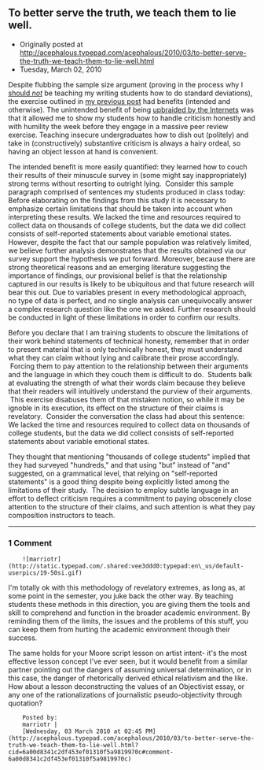 ## To better serve the truth, we teach them to lie well.

 * Originally posted at http://acephalous.typepad.com/acephalous/2010/03/to-better-serve-the-truth-we-teach-them-to-lie-well.html
 * Tuesday, March 02, 2010



Despite flubbing the sample size argument (proving in the process why I [should _not_](http://js-kit.com/api/static/pop\_comments?ref=http://lefarkins.blogspot.com/&path=/2481327586775477173#jsid-1267144977-428) be teaching my writing students how to do standard deviations), the exercise outlined in [my previous post](http://acephalous.typepad.com/acephalous/2010/02/i-teach-rhetoric-so-we-monkey-with-statistics.html) had benefits (intended and otherwise). The unintended benefit of being [upbraided by the Internets](http://lefarkins.blogspot.com/2010/02/outliers-to-fore.html) was that it allowed me to show my students how to handle criticism honestly and with humility the week before they engage in a massive peer review exercise. Teaching insecure undergraduates how to dish out (politely) and take in (constructively) substantive criticism is always a hairy ordeal, so having an object lesson at hand is convenient.  

The intended benefit is more easily quantified: they learned how to couch their results of their minuscule survey in (some might say inappropriately) strong terms without resorting to outright lying.  Consider this sample paragraph comprised of sentences my students produced in class today:
Before elaborating on the findings from this study it is necessary to emphasize certain limitations that should be taken into account when interpreting these results. We lacked the time and resources required to collect data on thousands of college students, but the data we did collect consists of self-reported statements about variable emotional states. However, despite the fact that our sample population was relatively limited, we believe further analysis demonstrates that the results obtained via our survey support the hypothesis we put forward. Moreover, because there are strong theoretical reasons and an emerging literature suggesting the importance of findings, our provisional belief is that the relationship captured in our results is likely to be ubiquitous and that future research will bear this out. Due to variables present in every methodological approach, no type of data is perfect, and no single analysis can unequivocally answer a complex research question like the one we asked. Further research should be conducted in light of these limitations in order to confirm our results.

Before you declare that I am training students to obscure the limitations of their work behind statements of technical honesty, remember that in order to present material that is only technically honest, they must understand what they can claim without lying and calibrate their prose accordingly.  Forcing them to pay attention to the relationship between their arguments and the language in which they couch them is difficult to do.  Students balk at evaluating the strength of what their words claim because they believe that their readers will intuitively understand the purview of their arguments.  This exercise disabuses them of that mistaken notion, so while it may be ignoble in its execution, its effect on the structure of their claims is revelatory.  Consider the conversation the class had about this sentence:
We lacked the time and resources required to collect data on thousands of college students, but the data we did collect consists of self-reported statements about variable emotional states.

They thought that mentioning "thousands of college students" implied that they had surveyed "hundreds," and that using "but" instead of "and" suggested, on a grammatical level, that relying on "self-reported statements" is a good thing despite being explicitly listed among the limitations of their study.  The decision to employ subtle language in an effort to deflect criticism requires a commitment to paying obscenely close attention to the structure of their claims, and such attention is what they pay composition instructors to teach.  

		

* * *

### 1 Comment 

		

                
[]()

	

		![marriotr](http://static.typepad.com/.shared:vee3ddd0:typepad:en\_us/default-userpics/19-50si.gif)
	

	

		

I'm totally ok with this methodology of revelatory extremes, as long as, at some point in the semester, you juke back the other way. By teaching students these methods in this direction, you are giving them the tools and skill to comprehend and function in the broader academic environment. By reminding them of the limits, the issues and the problems of this stuff, you can keep them from hurting the academic environment through their success. 

The same holds for your Moore script lesson on artist intent- it's the most effective lesson concept I've ever seen, but it would benefit from a similar partner pointing out the dangers of assuming universal determination, or in this case, the danger of rhetorically derived ethical relativism and the like. How about a lesson deconstructing the values of an Objectivist essay, or any one of the rationalizations of journalistic pseudo-objectivity through quotation?

	

		Posted by:
		marriotr |
		[Wednesday, 03 March 2010 at 02:45 PM](http://acephalous.typepad.com/acephalous/2010/03/to-better-serve-the-truth-we-teach-them-to-lie-well.html?cid=6a00d8341c2df453ef01310f5a9819970c#comment-6a00d8341c2df453ef01310f5a9819970c)

		

        
